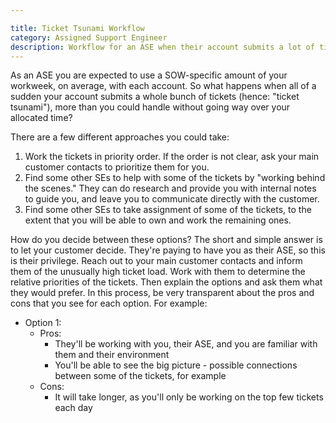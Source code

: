 ```yaml
---

title: Ticket Tsunami Workflow
category: Assigned Support Engineer
description: Workflow for an ASE when their account submits a lot of tickets in a short amount of time
---
```


As an ASE you are expected to use a SOW-specific amount of your workweek, on
average, with each account. So what happens when all of a sudden your account
submits a whole bunch of tickets (hence: "ticket tsunami"), more than you could
handle without going way over your allocated time?

There are a few different approaches you could take:

1. Work the tickets in priority order. If the order is not clear, ask your
   main customer contacts to prioritize them for you.
1. Find some other SEs to help with some of the tickets by "working behind the
   scenes." They can do research and provide you with internal notes to guide
   you, and leave you to communicate directly with the customer.
1. Find some other SEs to take assignment of some of the tickets, to the extent
   that you will be able to own and work the remaining ones.

How do you decide between these options? The short and simple answer is to let
your customer decide. They're paying to have you as their ASE, so this is their
privilege. Reach out to your main customer contacts and inform them of the
unusually high ticket load. Work with them to determine the relative priorities
of the tickets. Then explain the options and ask them what they would prefer.
In this process, be very transparent about the pros and cons that you see for
each option. For example:

- Option 1:
  - Pros:
    - They'll be working with you, their ASE, and you are familiar with them
      and their environment
    - You'll be able to see the big picture - possible connections between
      some of the tickets, for example
  - Cons:
    - It will take longer, as you'll only be working on the top few tickets each
      day

